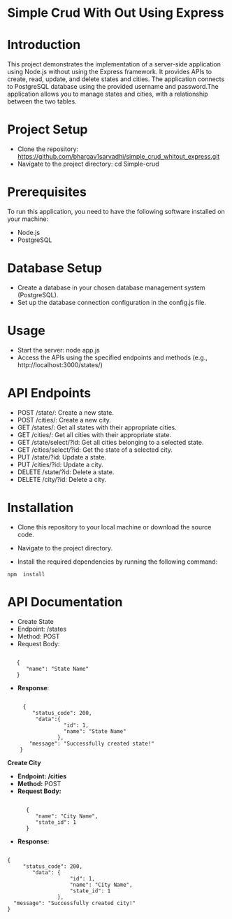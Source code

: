 # Simple Crud With Out Using Express

# Introduction
This project demonstrates the implementation of a server-side application using Node.js without using the Express framework. It provides APIs to create, read, update, and delete states and cities. The application connects to PostgreSQL database using the provided username and password.The application allows you to manage states and cities, with a relationship between the two tables.

# Project Setup
- Clone the repository: https://github.com/bhargav1sarvadhi/simple_crud_whitout_express.git
- Navigate to the project directory: cd Simple-crud

# Prerequisites
To run this application, you need to have the following software installed on your machine:
- Node.js
- PostgreSQL

# Database Setup
- Create a database in your chosen database management system (PostgreSQL).
- Set up the database connection configuration in the config.js file.

# Usage
- Start the server: node app.js
- Access the APIs using the specified endpoints and methods (e.g., http://localhost:3000/states/)

# API Endpoints

- POST /state/: Create a new state.
- POST /cities/: Create a new city.
- GET /states/: Get all states with their appropriate cities.
- GET /cities/: Get all cities with their appropriate state.
- GET /state/select/?id: Get all cities belonging to a selected state.
- GET /cities/select/?id: Get the state of a selected city.
- PUT /state/?id: Update a state.
- PUT /cities/?id: Update a city.
- DELETE /state/?id: Delete a state.
- DELETE /city/?id: Delete a city.

# Installation
- Clone this repository to your local machine or download the source code.
 
- Navigate to the project directory.

- Install the required dependencies by running the following command:

``` npm  install ```

# API Documentation

- Create State
- Endpoint: /states
- Method: POST
- Request Body:
```

   {
      "name": "State Name"
   }

```
- **Response**:
```

     {
        "status_code": 200,
         "data":{
                  "id": 1,
                  "name": "State Name"
                },
       "message": "Successfully created state!"
    }

```

**Create City**
- **Endpoint: /cities**
- **Method:** POST
- **Request Body:**
```

      {
         "name": "City Name",
         "state_id": 1
      }

```

- **Response:**

```

{
     "status_code": 200,
        "data": {
                    "id": 1,
                    "name": "City Name",
                    "state_id": 1
                },
  "message": "Successfully created city!"
}

```












